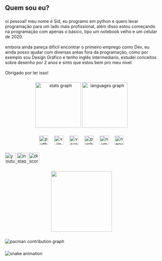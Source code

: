 <h2 align="left">Quem sou eu?</h2>

###

<p align="left">oi pessoal! meu nome é Sid, eu programo em python e quero levar programação para um lado mais profissional, além disso estou começando na programação com apenas o básico, tipo um notebook velho e um celular de 2020.<br><br>embora ainda pareça dificil encontrar o primeiro emprego como Dev, eu ainda posso ajudar com diversas aréas fora da programação, como por exemplo sou Design Gráfico e tenho inglês intermediario, estudei conceitos sobre desenho por 2 anos e sinto que estou bem pro meu nivel.<br><br>Obrigado por ler isso!</p>

###

<div align="center">
  <img src="https://github-readme-stats.vercel.app/api?username=TheRake066&hide_title=false&hide_rank=false&show_icons=true&include_all_commits=true&count_private=true&disable_animations=false&theme=dracula&locale=en&hide_border=false" height="150" alt="stats graph"  />
  <img src="https://github-readme-stats.vercel.app/api/top-langs?username=TheRake066&locale=pt-br&hide_title=false&layout=compact&card_width=320&langs_count=5&theme=dark&hide_border=false" height="150" alt="languages graph"  />
</div>

###

<div align="center">
  <img src="https://cdn.jsdelivr.net/gh/devicons/devicon/icons/python/python-plain.svg" height="30" alt="python logo"  />
  <img width="12" />
  <img src="https://cdn.jsdelivr.net/gh/devicons/devicon/icons/vim/vim-original.svg" height="30" alt="vim logo"  />
  <img width="12" />
  <img src="https://cdn.jsdelivr.net/gh/devicons/devicon/icons/vscode/vscode-original.svg" height="30" alt="vscode logo"  />
  <img width="12" />
  <img src="https://cdn.jsdelivr.net/gh/devicons/devicon/icons/pycharm/pycharm-original.svg" height="30" alt="pycharm logo"  />
  <img width="12" />
  <img src="https://cdn.jsdelivr.net/gh/devicons/devicon/icons/numpy/numpy-original.svg" height="30" alt="numpy logo"  />
  <img width="12" />
  <img src="https://skillicons.dev/icons?i=neovim" height="30" alt="neovim logo"  />
</div>

###

<div align="left">
  <a href="https://www.youtube.com/@therakemaster72" target="_blank">
    <img src="https://img.shields.io/static/v1?message=Youtube&logo=youtube&label=&color=FF0000&logoColor=white&labelColor=&style=for-the-badge" height="35" alt="youtube logo"  />
  </a>
  <a href="https://www.instagram.com/Abandonado_0uo/" target="_blank">
    <img src="https://img.shields.io/static/v1?message=Instagram&logo=instagram&label=&color=E4405F&logoColor=white&labelColor=&style=for-the-badge" height="35" alt="instagram logo"  />
  </a>
  <a href="https://discord.com/users/947226683113619486" target="_blank">
    <img src="https://img.shields.io/static/v1?message=Discord&logo=discord&label=&color=7289DA&logoColor=white&labelColor=&style=for-the-badge" height="35" alt="discord logo"  />
  </a>
</div>

###

<div align="center">
  <img height="200" src="https://media.tenor.com/yOwKX_hMp6cAAAAM/hackerman-rami-malek.gif"  />
</div>

###

<picture>
  <source media="(prefers-color-scheme: dark)" srcset="https://raw.githubusercontent.com/TheRake066/TheRake066/output/pacman-contribution-graph-dark.svg">
  <source media="(prefers-color-scheme: light)" srcset="https://raw.githubusercontent.com/TheRake066/TheRake066/output/pacman-contribution-graph.svg">
  <img alt="pacman contribution graph" src="https://raw.githubusercontent.com/TheRake066/TheRake066/output/pacman-contribution-graph.svg">
</picture>

###
###
![snake animation](https://github.com/TheRake066/TheRake066/blob/output/github-contribution-grid-snake2.svg)
###
